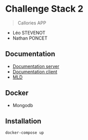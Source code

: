 # Challenge Stack 2
> Callories APP
- Léo STEVENOT
- Nathan PONCET
## Documentation
- [Documentation server](./server/README.md)
- [Documentation client](./client/README.md)
- [MLD](https://dbdiagram.io/d/64aba71702bd1c4a5ec7084e)
## Docker
- Mongodb
## Installation
```shell
docker-compose up
```
